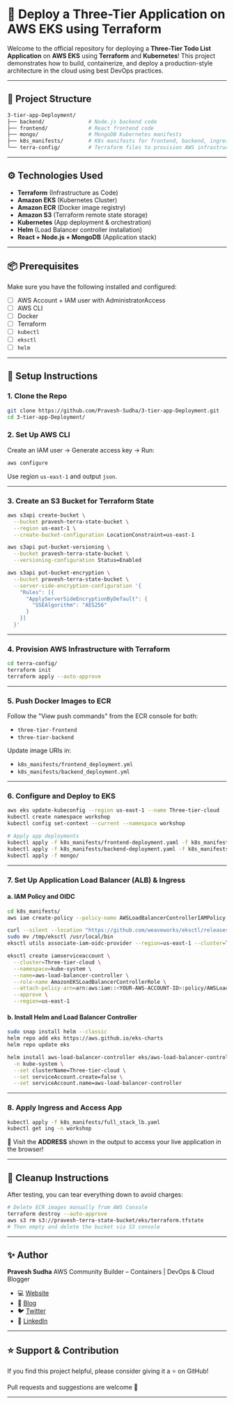 # 🚀 Deploy a Three-Tier Application on AWS EKS using Terraform

Welcome to the official repository for deploying a **Three-Tier Todo List Application** on **AWS EKS** using **Terraform** and **Kubernetes**! This project demonstrates how to build, containerize, and deploy a production-style architecture in the cloud using best DevOps practices.

---

## 📁 Project Structure

```bash
3-tier-app-Deployment/
├── backend/              # Node.js backend code
├── frontend/             # React frontend code
├── mongo/                # MongoDB Kubernetes manifests
├── k8s_manifests/        # K8s manifests for frontend, backend, ingress
└── terra-config/         # Terraform files to provision AWS infrastructure
````

---

## ⚙️ Technologies Used

* **Terraform** (Infrastructure as Code)
* **Amazon EKS** (Kubernetes Cluster)
* **Amazon ECR** (Docker image registry)
* **Amazon S3** (Terraform remote state storage)
* **Kubernetes** (App deployment & orchestration)
* **Helm** (Load Balancer controller installation)
* **React + Node.js + MongoDB** (Application stack)

---

## 📦 Prerequisites

Make sure you have the following installed and configured:

* [ ] AWS Account + IAM user with AdministratorAccess
* [ ] AWS CLI
* [ ] Docker
* [ ] Terraform
* [ ] `kubectl`
* [ ] `eksctl`
* [ ] `helm`

---

## 🔧 Setup Instructions

### 1. Clone the Repo

```bash
git clone https://github.com/Pravesh-Sudha/3-tier-app-Deployment.git
cd 3-tier-app-Deployment/
```

### 2. Set Up AWS CLI

Create an IAM user → Generate access key → Run:

```bash
aws configure
```

Use region `us-east-1` and output `json`.

---

### 3. Create an S3 Bucket for Terraform State

```bash
aws s3api create-bucket \
  --bucket pravesh-terra-state-bucket \
  --region us-east-1 \
  --create-bucket-configuration LocationConstraint=us-east-1

aws s3api put-bucket-versioning \
  --bucket pravesh-terra-state-bucket \
  --versioning-configuration Status=Enabled

aws s3api put-bucket-encryption \
  --bucket pravesh-terra-state-bucket \
  --server-side-encryption-configuration '{
    "Rules": [{
      "ApplyServerSideEncryptionByDefault": {
        "SSEAlgorithm": "AES256"
      }
    }]
  }'
```

---

### 4. Provision AWS Infrastructure with Terraform

```bash
cd terra-config/
terraform init
terraform apply --auto-approve
```

---

### 5. Push Docker Images to ECR

Follow the "View push commands" from the ECR console for both:

* `three-tier-frontend`
* `three-tier-backend`

Update image URIs in:

* `k8s_manifests/frontend_deployment.yml`
* `k8s_manifests/backend_deployment.yml`

---

### 6. Configure and Deploy to EKS

```bash
aws eks update-kubeconfig --region us-east-1 --name Three-tier-cloud
kubectl create namespace workshop
kubectl config set-context --current --namespace workshop

# Apply app deployments
kubectl apply -f k8s_manifests/frontend-deployment.yaml -f k8s_manifests/frontend-service.yaml
kubectl apply -f k8s_manifests/backend-deployment.yaml -f k8s_manifests/backend-service.yaml
kubectl apply -f mongo/
```

---

### 7. Set Up Application Load Balancer (ALB) & Ingress

#### a. IAM Policy and OIDC

```bash
cd k8s_manifests/
aws iam create-policy --policy-name AWSLoadBalancerControllerIAMPolicy --policy-document file://iam_policy.json
```

```bash
curl --silent --location "https://github.com/weaveworks/eksctl/releases/latest/download/eksctl_$(uname -s)_amd64.tar.gz" | tar xz -C /tmp
sudo mv /tmp/eksctl /usr/local/bin
eksctl utils associate-iam-oidc-provider --region=us-east-1 --cluster=Three-tier-cloud --approve
```

```bash
eksctl create iamserviceaccount \
  --cluster=Three-tier-cloud \
  --namespace=kube-system \
  --name=aws-load-balancer-controller \
  --role-name AmazonEKSLoadBalancerControllerRole \
  --attach-policy-arn=arn:aws:iam::<YOUR-AWS-ACCOUNT-ID>:policy/AWSLoadBalancerControllerIAMPolicy \
  --approve \
  --region=us-east-1
```

#### b. Install Helm and Load Balancer Controller

```bash
sudo snap install helm --classic
helm repo add eks https://aws.github.io/eks-charts
helm repo update eks

helm install aws-load-balancer-controller eks/aws-load-balancer-controller \
  -n kube-system \
  --set clusterName=Three-tier-cloud \
  --set serviceAccount.create=false \
  --set serviceAccount.name=aws-load-balancer-controller
```

---

### 8. Apply Ingress and Access App

```bash
kubectl apply -f k8s_manifests/full_stack_lb.yaml
kubectl get ing -n workshop
```

🎉 Visit the **ADDRESS** shown in the output to access your live application in the browser!

---

## 🧹 Cleanup Instructions

After testing, you can tear everything down to avoid charges:

```bash
# Delete ECR images manually from AWS Console
terraform destroy --auto-approve
aws s3 rm s3://pravesh-terra-state-bucket/eks/terraform.tfstate
# Then empty and delete the bucket via S3 console
```

---

## ✨ Author

**Pravesh Sudha**
AWS Community Builder – Containers | DevOps & Cloud Blogger

* 💻 [Website](https://praveshsudha.com)
* 🧠 [Blog](https://blog.praveshsudha.com)
* 🐦 [Twitter](https://x.com/praveshstwt)
* 💼 [LinkedIn](https://www.linkedin.com/in/pravesh-sudha/)

---

## ⭐️ Support & Contribution

If you find this project helpful, please consider giving it a ⭐ on GitHub!

Pull requests and suggestions are welcome 🤝

---